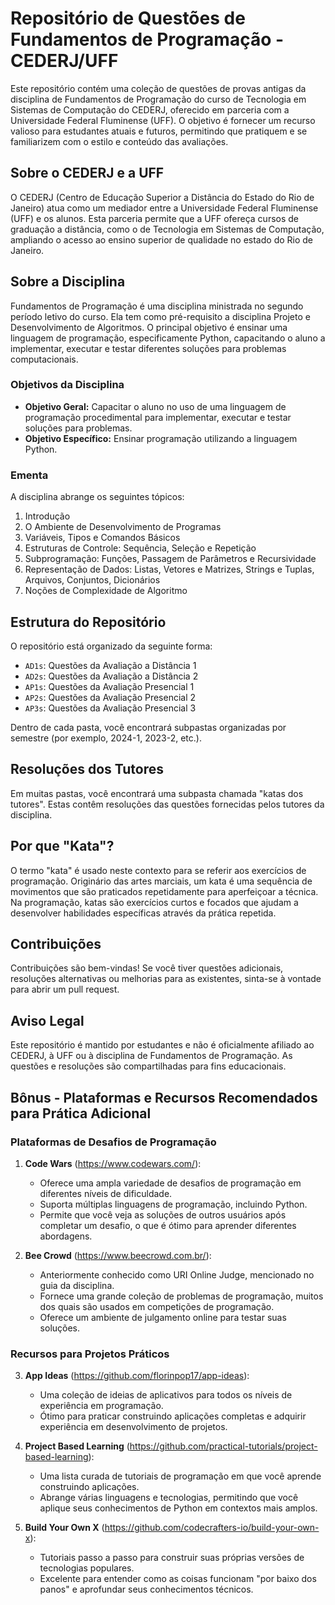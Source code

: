 # Repositório de Questões de Fundamentos de Programação - CEDERJ/UFF

Este repositório contém uma coleção de questões de provas antigas da disciplina de Fundamentos de Programação do curso de Tecnologia em Sistemas de Computação do CEDERJ, oferecido em parceria com a Universidade Federal Fluminense (UFF). O objetivo é fornecer um recurso valioso para estudantes atuais e futuros, permitindo que pratiquem e se familiarizem com o estilo e conteúdo das avaliações.

## Sobre o CEDERJ e a UFF

O CEDERJ (Centro de Educação Superior a Distância do Estado do Rio de Janeiro) atua como um mediador entre a Universidade Federal Fluminense (UFF) e os alunos. Esta parceria permite que a UFF ofereça cursos de graduação a distância, como o de Tecnologia em Sistemas de Computação, ampliando o acesso ao ensino superior de qualidade no estado do Rio de Janeiro.

## Sobre a Disciplina

Fundamentos de Programação é uma disciplina ministrada no segundo período letivo do curso. Ela tem como pré-requisito a disciplina Projeto e Desenvolvimento de Algoritmos. O principal objetivo é ensinar uma linguagem de programação, especificamente Python, capacitando o aluno a implementar, executar e testar diferentes soluções para problemas computacionais.

### Objetivos da Disciplina

- **Objetivo Geral:** Capacitar o aluno no uso de uma linguagem de programação procedimental para implementar, executar e testar soluções para problemas.
- **Objetivo Específico:** Ensinar programação utilizando a linguagem Python.

### Ementa

A disciplina abrange os seguintes tópicos:

1. Introdução
2. O Ambiente de Desenvolvimento de Programas
3. Variáveis, Tipos e Comandos Básicos
4. Estruturas de Controle: Sequência, Seleção e Repetição
5. Subprogramação: Funções, Passagem de Parâmetros e Recursividade
6. Representação de Dados: Listas, Vetores e Matrizes, Strings e Tuplas, Arquivos, Conjuntos, Dicionários
7. Noções de Complexidade de Algoritmo

## Estrutura do Repositório

O repositório está organizado da seguinte forma:

- `AD1s`: Questões da Avaliação a Distância 1
- `AD2s`: Questões da Avaliação a Distância 2
- `AP1s`: Questões da Avaliação Presencial 1
- `AP2s`: Questões da Avaliação Presencial 2
- `AP3s`: Questões da Avaliação Presencial 3

Dentro de cada pasta, você encontrará subpastas organizadas por semestre (por exemplo, 2024-1, 2023-2, etc.).

## Resoluções dos Tutores

Em muitas pastas, você encontrará uma subpasta chamada "katas dos tutores". Estas contêm resoluções das questões fornecidas pelos tutores da disciplina.

## Por que "Kata"?

O termo "kata" é usado neste contexto para se referir aos exercícios de programação. Originário das artes marciais, um kata é uma sequência de movimentos que são praticados repetidamente para aperfeiçoar a técnica. Na programação, katas são exercícios curtos e focados que ajudam a desenvolver habilidades específicas através da prática repetida.

## Contribuições

Contribuições são bem-vindas! Se você tiver questões adicionais, resoluções alternativas ou melhorias para as existentes, sinta-se à vontade para abrir um pull request.

## Aviso Legal

Este repositório é mantido por estudantes e não é oficialmente afiliado ao CEDERJ, à UFF ou à disciplina de Fundamentos de Programação. As questões e resoluções são compartilhadas para fins educacionais.

## Bônus - Plataformas e Recursos Recomendados para Prática Adicional

### Plataformas de Desafios de Programação

1. **Code Wars** (https://www.codewars.com/):
   - Oferece uma ampla variedade de desafios de programação em diferentes níveis de dificuldade.
   - Suporta múltiplas linguagens de programação, incluindo Python.
   - Permite que você veja as soluções de outros usuários após completar um desafio, o que é ótimo para aprender diferentes abordagens.

2. **Bee Crowd** (https://www.beecrowd.com.br/):
   - Anteriormente conhecido como URI Online Judge, mencionado no guia da disciplina.
   - Fornece uma grande coleção de problemas de programação, muitos dos quais são usados em competições de programação.
   - Oferece um ambiente de julgamento online para testar suas soluções.

### Recursos para Projetos Práticos

3. **App Ideas** (https://github.com/florinpop17/app-ideas):
   - Uma coleção de ideias de aplicativos para todos os níveis de experiência em programação.
   - Ótimo para praticar construindo aplicações completas e adquirir experiência em desenvolvimento de projetos.

4. **Project Based Learning** (https://github.com/practical-tutorials/project-based-learning):
   - Uma lista curada de tutoriais de programação em que você aprende construindo aplicações.
   - Abrange várias linguagens e tecnologias, permitindo que você aplique seus conhecimentos de Python em contextos mais amplos.

5. **Build Your Own X** (https://github.com/codecrafters-io/build-your-own-x):
   - Tutoriais passo a passo para construir suas próprias versões de tecnologias populares.
   - Excelente para entender como as coisas funcionam "por baixo dos panos" e aprofundar seus conhecimentos técnicos.
